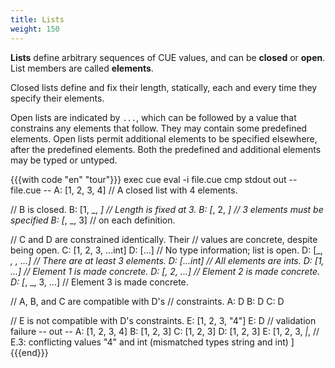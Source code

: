 ```yaml
---
title: Lists
weight: 150
---
```


**Lists** define arbitrary sequences of CUE values,
and can be **closed** or **open**.
List members are called **elements**.

Closed lists define and fix their length, statically, each and every time they
specify their elements.

Open lists are indicated by `...`, which can be followed by a value that constrains any elements that follow.
They may contain some predefined elements.
Open lists permit additional elements to be specified elsewhere, after the predefined elements.
Both the predefined and additional elements may be typed or untyped.

{{{with code "en" "tour"}}}
exec cue eval -i file.cue
cmp stdout out
-- file.cue --
A: [1, 2, 3, 4] // A closed list with 4 elements.

// B is closed.
B: [1, _, _] // Length is fixed at 3.
B: [_, 2, _] // 3 elements must be specified
B: [_, _, 3] // on each definition.

// C and D are constrained identically. Their
// values are concrete, despite being open.
C: [1, 2, 3, ...int]
D: [...] // No type information; list is open.
D: [_, _, _, ...] // There are at least 3 elements.
D: [...int] // All elements are ints.
D: [1, ...] // Element 1 is made concrete.
D: [_, 2, ...] // Element 2 is made concrete.
D: [_, _, 3, ...] // Element 3 is made concrete.

// A, B, and C are compatible with D's
// constraints.
A: D
B: D
C: D

// E is not compatible with D's constraints.
E: [1, 2, 3, "4"]
E: D // validation failure
-- out --
A: [1, 2, 3, 4]
B: [1, 2, 3]
C: [1, 2, 3]
D: [1, 2, 3]
E: [1, 2, 3, _|_, // E.3: conflicting values "4" and int (mismatched types string and int)
]
{{{end}}}

<!-- TODO: is this example worth saving?
{{{with code "en" "lists"}}}
exec cue eval -i lists.cue
cmp stdout result.txt
-- lists.cue --
import "list"

// uint8 is a predefined identifier for the bound
// >=0 & <=255, and list.Repeat(X,Y) returns a
// list containing list X repeated Y times.
IP: list.Repeat([uint8], 4)

// IPv4 private subnets, as defined in RFC1918.
rfc1918: {
	// Each member of rfc1918 is unified with
	// IP, thereby fixing its length at 4 and
	// constraining its elements to uint8.
	[_]: IP

	// We do not have to specify a value for
	// all the elements of each member - only
	// those that need to be constrained by
	// the rules of RFC1918.
	"10.0.0.0/8": [10, ...]
	"192.168.0.0/16": [192, 168, ...]
	"172.16.0.0/12": [172, >=16 & <=32, ...]
}

PrivateIP:
	rfc1918."10.0.0.0/8" |
	rfc1918."192.168.0.0/16" |
	rfc1918."172.16.0.0/12"

valid: PrivateIP
valid: [10, 2, 3, 4]

invalid: PrivateIP
invalid: [203, 0, 113, 42] // validation failure
-- result.txt --
IP: [uint8, uint8, uint8, uint8]
rfc1918: {
    "10.0.0.0/8": [10, uint8, uint8, uint8]
    "192.168.0.0/16": [192, 168, uint8, uint8]
    "172.16.0.0/12": [172, uint & >=16 & <=32, uint8, uint8]
}
PrivateIP: [10, uint8, uint8, uint8] | [192, 168, uint8, uint8] | [172, uint & >=16 & <=32, uint8, uint8]
valid: [10, 2, 3, 4]
invalid: _|_ // invalid: 3 errors in empty disjunction: (and 3 more errors)
{{{end}}}
-->
